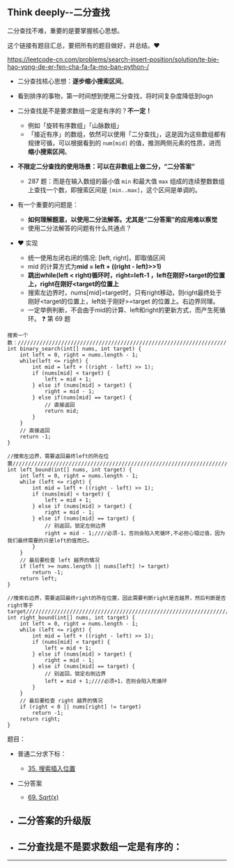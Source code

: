 ## Think deeply--二分查找

二分查找不难，重要的是要掌握核心思想。

这个链接有题目汇总，要把所有的题目做好，并总结。:heart:

https://leetcode-cn.com/problems/search-insert-position/solution/te-bie-hao-yong-de-er-fen-cha-fa-fa-mo-ban-python-/

- 二分查找核心思想：**逐步缩小搜索区间**。
- 看到排序的事物，第一时间想到使用二分查找，将时间复杂度降低到logn
- 二分查找是不是要求数组一定是有序的？**不一定！**

  - 例如「旋转有序数组」「山脉数组」
  - 「接近有序」的数组，依然可以使用「二分查找」，这是因为这些数组都有规律可循，可以根据看到的 `num[mid]` 的值，推测两侧元素的性质，进而 **缩小搜索区间**。
- **不限定二分查找的使用场景：可以在非数组上做二分，“二分答案”**
  -  287 题：而是在输入数组的最小值 `min` 和最大值 `max` 组成的连续整数数组上查找一个数，即搜索区间是 `[min..max]`，这个区间是单调的。
- 有一个重要的问题是：
  -  **如何理解题意，以使用二分法解答。尤其是“二分答案”的应用难以察觉**
  -  使用二分法解答的问题有什么共通点？
- :heart: 实现

  - 统一使用左闭右闭的情况: [left, right]，即取值区间
  - mid 的计算方式为**mid = left + ((right - left)>>1)**
  - **跳出while(left < right)循环时，right=left-1 ，left在刚好>target的位置上，right在刚好<target的位置上**
  - 搜索左边界时，nums[mid]=target时，只有right移动，则right最终处于刚好<target的位置上，left处于刚好>=target 的位置上。右边界同理。
  - 一定举例判断，不会由于mid的计算、left和right的更新方式，而产生死循环。 :question: 第 69 题

```
搜索一个数：///////////////////////////////////////////////////////////////////////
int binary_search(int[] nums, int target) {
    int left = 0, right = nums.length - 1; 
    while(left <= right) {
        int mid = left + ((right - left) >> 1);
        if (nums[mid] < target) {
            left = mid + 1;
        } else if (nums[mid] > target) {
            right = mid - 1; 
        } else if(nums[mid] == target) {
            // 直接返回
            return mid;
        }
    }
    // 直接返回
    return -1;
}

//搜索左边界，需要返回最终left的所在位置///////////////////////////////////////////////////////////////////////
int left_bound(int[] nums, int target) {
    int left = 0, right = nums.length - 1;
    while (left <= right) {
        int mid = left + ((right - left) >> 1);
        if (nums[mid] < target) {
            left = mid + 1;
        } else if (nums[mid] > target) {
            right = mid - 1;
        } else if (nums[mid] == target) {
            // 别返回，锁定左侧边界
            right = mid - 1;////必须-1，否则会陷入死循环,不必担心错过值，因为我们最终需要的只是left的值而已。
        }
    }
    // 最后要检查 left 越界的情况
    if (left >= nums.length || nums[left] != target)
        return -1;
    return left;
}

//搜索右边界，需要返回最终right的所在位置，因此需要判断right是否越界，然后判断是否right等于target///////////////////////////////////////////////////////////////////////
int right_bound(int[] nums, int target) {
    int left = 0, right = nums.length - 1;
    while (left <= right) {
        int mid = left + ((right - left) >> 1);
        if (nums[mid] < target) {
            left = mid + 1;
        } else if (nums[mid] > target) {
            right = mid - 1;
        } else if (nums[mid] == target) {
            // 别返回，锁定右侧边界
            left = mid + 1;////必须+1，否则会陷入死循环
        }
    }
    // 最后要检查 right 越界的情况
    if (right < 0 || nums[right] != target)
        return -1;
    return right;
}
```



题目：

- 普通二分求下标：
  - [35. 搜索插入位置](https://leetcode-cn.com/problems/search-insert-position/)
- 二分答案
  - [69. Sqrt(x)](https://leetcode-cn.com/problems/sqrtx/)
- 二分答案的升级版
  - 

- 二分查找是不是要求数组一定是有序的：
  - 



------

